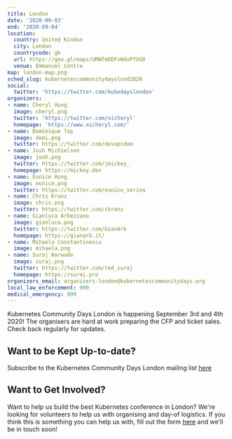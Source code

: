 ```yaml
---
title: London
date: '2020-09-03'
end: '2020-09-04'
location:
  country: United Kindon
  city: London
  countrycode: gb
  url: https://goo.gl/maps/UMW7mDDFvWdvPfXG8
  venue: Emmanuel Centre
map: london-map.png
sched_slug: kubernetescommunitydayslond2020
social:
  twitter: 'https://twitter.com/kubedayslondon'
organizers:
- name: Cheryl Hung
  image: cheryl.png
  twitter: 'https://twitter.com/oicheryl'
  homepage: 'https://www.oicheryl.com/'
- name: Dominique Top
  image: domi.png
  twitter: https://twitter.com/devopsdom
- name: Josh Michielsen
  image: josh.png
  twitter: https://twitter.com/jmickey_
  homepage: https://mickey.dev
- name: Eunice Hung
  image: eunice.png
  twitter: https://twitter.com/eunice_serina
- name: Chris Kranz
  image: chris.png
  twitter: https://twitter.com/ckranz
- name: Gianluca Arbezzano
  image: gianluca.png
  twitter: https://twitter.com/GianArb
  homepage: https://gianarb.it/
- name: Mihaela Constantinescu
  image: mihaela.png
- name: Suraj Narwade
  image: suraj.png
  twitter: https://twitter.com/red_suraj
  homepage: https://suraj.pro
organizers_email: organizers-london@kubernetescommunitydays.org
local_law_enforcement: 999
medical_emergency: 999
---
```


Kubernetes Community Days London is happening September 3rd and 4th 2020! The organisers are hard at work preparing the CFP and ticket sales. Check back regularly for updates.

## Want to be Kept Up-to-date?

Subscribe to the Kubernetes Community Days London mailing list [here](https://mailchi.mp/f5ff97451223/kcdlondon-subscribe)

## Want to Get Involved?

Want to help us build the best Kubernetes conference in London? We're looking for volunteers to help us with organising and day-of logistics. If you think this is something you can help us with, fill out the form [here](https://forms.gle/zKnB6czE25EQkroF8) and we'll be in touch soon!
